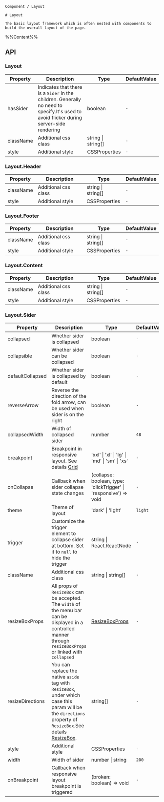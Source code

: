 `````
Component / Layout

# Layout

The basic layout framework which is often nested with components to build the overall layout of the page.
`````

%%Content%%

## API

### Layout

|Property|Description|Type|DefaultValue|
|---|---|---|---|
|hasSider|Indicates that there is a `Sider` in the children. Generally no need to specify.It's used to avoid flicker during server-side rendering|boolean |`-`|
|className|Additional css class|string \| string[] |`-`|
|style|Additional style|CSSProperties |`-`|

### Layout.Header

|Property|Description|Type|DefaultValue|
|---|---|---|---|
|className|Additional css class|string \| string[] |`-`|
|style|Additional style|CSSProperties |`-`|

### Layout.Footer

|Property|Description|Type|DefaultValue|
|---|---|---|---|
|className|Additional css class|string \| string[] |`-`|
|style|Additional style|CSSProperties |`-`|

### Layout.Content

|Property|Description|Type|DefaultValue|
|---|---|---|---|
|className|Additional css class|string \| string[] |`-`|
|style|Additional style|CSSProperties |`-`|

### Layout.Sider

|Property|Description|Type|DefaultValue|Version|
|---|---|---|---|---|
|collapsed|Whether sider is collapsed|boolean |`-`|-|
|collapsible|Whether sider can be collapsed|boolean |`-`|-|
|defaultCollapsed|Whether sider is collapsed by default|boolean |`-`|-|
|reverseArrow|Reverse the direction of the fold arrow, can be used when sider is on the right|boolean |`-`|-|
|collapsedWidth|Width of collapsed sider|number |`48`|-|
|breakpoint|Breakpoint in responsive layout. See details [Grid](/react/components/Grid)|'xxl' \| 'xl' \| 'lg' \| 'md' \| 'sm' \| 'xs' |`-`|-|
|onCollapse|Callback when sider collapse state changes|(collapse: boolean, type: 'clickTrigger' \| 'responsive') => void |`-`|-|
|theme|Theme of layout|'dark' \| 'light' |`light`|-|
|trigger|Customize the trigger element to collapse sider at bottom. Set it to `null` to hide the trigger|string \| React.ReactNode |`-`|-|
|className|Additional css class|string \| string[] |`-`|-|
|resizeBoxProps|All props of `ResizeBox` can be accepted. The `width` of the menu bar can be displayed in a controlled manner through `resizeBoxProps` or linked with `collapsed`|[ResizeBoxProps](resize-box#resizebox) |`-`|2.34.0|
|resizeDirections|You can replace the native `aside` tag with `ResizeBox`, under which case this param will be the `directions` property of `ResizeBox`.See details [ResizeBox](/react/components/resize-box).|string[] |`-`|-|
|style|Additional style|CSSProperties |`-`|-|
|width|Width of sider|number \| string |`200`|-|
|onBreakpoint|Callback when responsive layout breakpoint is triggered|(broken: boolean) => void |`-`|-|
